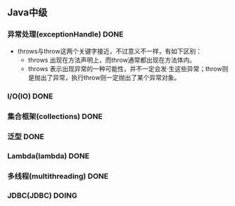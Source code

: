 ## Java中级

### 异常处理(exceptionHandle) DONE
- throws与throw这两个关键字接近，不过意义不一样，有如下区别：
    * throws 出现在方法声明上，而throw通常都出现在方法体内。
    * throws 表示出现异常的一种可能性，并不一定会发·生这些异常；throw则是抛出了异常，执行throw则一定抛出了某个异常对象。

### I/O(IO) DONE

### 集合框架(collections) DONE

### 泛型 DONE

### Lambda(lambda) DONE

### 多线程(multithreading) DONE

### JDBC(JDBC) DOING
